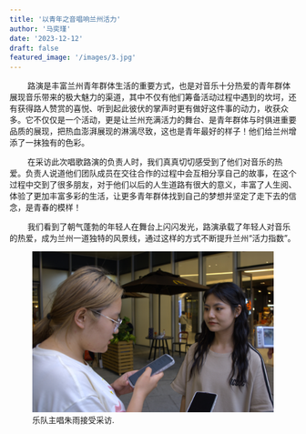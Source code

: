 ```yaml
---
title: '以青年之音唱响兰州活力'
author: '马奕瑾'
date: '2023-12-12'
draft: false
featured_image: '/images/3.jpg'
---
```


&nbsp;&nbsp;&nbsp;&nbsp;&nbsp;&nbsp;&nbsp;&nbsp;路演是丰富兰州青年群体生活的重要方式，也是对音乐十分热爱的青年群体展现音乐带来的极大魅力的渠道，其中不仅有他们筹备活动过程中遇到的坎坷，还有获得路人赞赏的喜悦、听到起此彼伏的掌声时更有做好这件事的动力，收获众多。它不仅仅是一个活动，更是让兰州充满活力的舞台、是青年群体与时俱进重要品质的展现，把热血澎湃展现的淋漓尽致，这也是青年最好的样子！他们给兰州增添了一抹独有的色彩。

&nbsp;&nbsp;&nbsp;&nbsp;&nbsp;&nbsp;&nbsp;&nbsp;在采访此次唱歌路演的负责人时，我们真真切切感受到了他们对音乐的热爱。负责人说道他们团队成员在交往合作的过程中会互相分享自己的故事，在这个过程中交到了很多朋友，对于他们以后的人生道路有很大的意义，丰富了人生阅、体验了更加丰富多彩的生活，让更多青年群体找到自己的梦想并坚定了走下去的信念，是青春的模样！

&nbsp;&nbsp;&nbsp;&nbsp;&nbsp;&nbsp;&nbsp;&nbsp;我们看到了朝气蓬勃的年轻人在舞台上闪闪发光，路演承载了年轻人对音乐的热爱，成为兰州一道独特的风景线，通过这样的方式不断提升兰州“活力指数”。


<figure>
    <img src="/images/10.jpg"
         alt="Albuquerque, New Mexico">
    <figcaption>乐队主唱朱雨接受采访.</figcaption>
</figure>